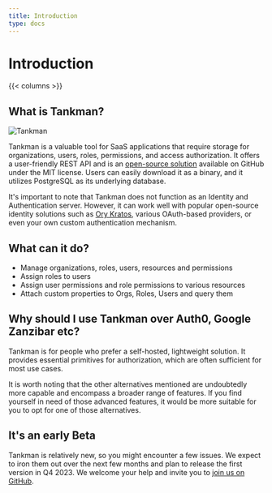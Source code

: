 ```yaml
---
title: Introduction
type: docs
---
```


# Introduction

{{< columns >}}
## What is Tankman?

![Tankman](tankman-ai.png)

Tankman is a valuable tool for SaaS applications that require storage for organizations, users, roles, permissions, and access authorization. It offers a user-friendly REST API and is an [open-source solution](https://github.com/lesser-app/tankman) available on GitHub under the MIT license. Users can easily download it as a binary, and it utilizes PostgreSQL as its underlying database.

It's important to note that Tankman does not function as an Identity and Authentication server. However, it can work well with popular open-source identity solutions such as [Ory Kratos](https://github.com/ory/kratos), various OAuth-based providers, or even your own custom authentication mechanism.

## What can it do?

- Manage organizations, roles, users, resources and permissions
- Assign roles to users
- Assign user permissions and role permissions to various resources
- Attach custom properties to Orgs, Roles, Users and query them

## Why should I use Tankman over Auth0, Google Zanzibar etc?

Tankman is for people who prefer a self-hosted, lightweight solution. It provides essential primitives for authorization, which are often sufficient for most use cases.

It is worth noting that the other alternatives mentioned are undoubtedly more capable and encompass a broader range of features. If you find yourself in need of those advanced features, it would be more suitable for you to opt for one of those alternatives.

## It's an early Beta

Tankman is relatively new, so you might encounter a few issues. We expect to iron them out over the next few months and plan to release the first version in Q4 2023. We welcome your help and invite you to [join us on GitHub](https://github.com/lesser-app/tankman).

